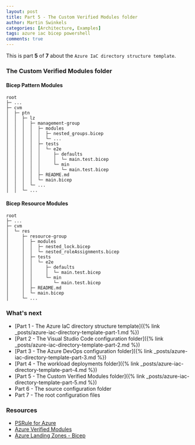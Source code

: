 ```yaml
---
layout: post
title: Part 5 - The Custom Verified Modules folder
author: Martin Swinkels
categories: [Architecture, Examples]
tags: azure iac bicep powershell
comments: true
---
```


This is part **5** of **7** about the `Azure IaC directory structure template`.

### The Custom Verified Modules folder

#### Bicep Pattern Modules

```pre
root
├─ ...
├─ cvm
│  ├─ ptn
│  │  ├─ lz
│  │  │  ├─ management-group
│  │  │  │  ├─ modules
│  │  │  │  │  ├─ nested_groups.bicep
│  │  │  │  │  └─ ...
│  │  │  │  ├─ tests
│  │  │  │  │  └─ e2e
│  │  │  │  │     ├─ defaults
│  │  │  │  │     │  └─ main.test.bicep
│  │  │  │  │     └─ min
│  │  │  │  │        └─ main.test.bicep
│  │  │  │  ├─ README.md
│  │  │  │  └─ main.bicep
│  │  │  └─ ...
│  │  └─ ...
```

#### Bicep Resource Modules

```pre
root
├─ ...
├─ cvm
│  └─ res
│     ├─ resource-group
│     │  ├─ modules
│     │  │  ├─ nested_lock.bicep
│     │  │  └─ nested_roleAssignments.bicep
│     │  ├─ tests
│     │  │  └─ e2e
│     │  │     ├─ defaults
│     │  │     │  └─ main.test.bicep
│     │  │     └─ min
│     │  │        └─ main.test.bicep
│     │  ├─ README.md
│     │  └─ main.bicep
│     └─ ...
```

### What's next

- [Part 1 - The Azure IaC directory structure template]({% link _posts/azure-iac-directory-template-part-1.md %})
- [Part 2 - The Visual Studio Code configuration folder]({% link _posts/azure-iac-directory-template-part-2.md %})
- [Part 3 - The Azure DevOps configuration folder]({% link _posts/azure-iac-directory-template-part-3.md %})
- [Part 4 - The workload deployments folder]({% link _posts/azure-iac-directory-template-part-4.md %})
- [Part 5 - The Custom Verified Modules folder]({% link _posts/azure-iac-directory-template-part-5.md %})
- Part 6 - The source configuration folder
- Part 7 - The root configuration files

<!-- omit from toc -->
### Resources

- <a href="https://azure.github.io/PSRule.Rules.Azure" target="_blanc">PSRule for Azure</a>
- <a href="https://azure.github.io/Azure-Verified-Modules/" target="_blanc">Azure Verified Modules</a>
- <a href="https://github.com/Azure/ALZ-Bicep" target="_blanc">Azure Landing Zones - Bicep</a>
